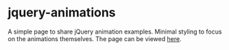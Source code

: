 # jquery-animations
A simple page to share jQuery animation examples. 
Minimal styling to focus on the animations themselves.
The page can be viewed <a href="https://tristanstrecker.github.io/jquery-animations/example.html">here</a>.
